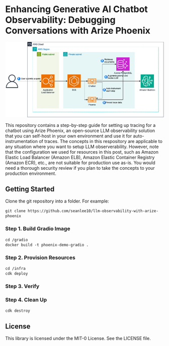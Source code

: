 # Enhancing Generative AI Chatbot Observability: Debugging Conversations with Arize Phoenix

![phoenix-on-aws-ecs-fargate-arch](./assets/phoenix-on-aws-ecs-fargate-arch.jpg)

This repository contains a step-by-step guide for setting up tracing for a chatbot using Arize Phoenix, an open-source LLM observability solution that you can self-host in your own environment and use it for auto-instrumentation of traces. The concepts in this respository are applicable to any situation where you want to setup LLM observerability. However, note that the configuration we used for resources in this post, such as Amazon Elastic Load Balancer (Amazon ELB), Amazon Elastic Container Registry (Amazon ECR), etc., are not suitable for production use as-is. You would need a thorough security review if you plan to take the concepts to your production environment.

## Getting Started
Clone the git repository into a folder. For example:

```
git clone https://github.com/seanlee10/llm-observability-with-arize-phoenix
```

### Step 1. Build Gradio Image

```
cd /gradio
docker build -t phoenix-demo-gradio .
```

### Step 2. Provision Resources

```
cd /infra
cdk deploy
```

### Step 3. Verify 



### Step 4. Clean Up

```
cdk destroy
```

## License

This library is licensed under the MIT-0 License. See the LICENSE file.


